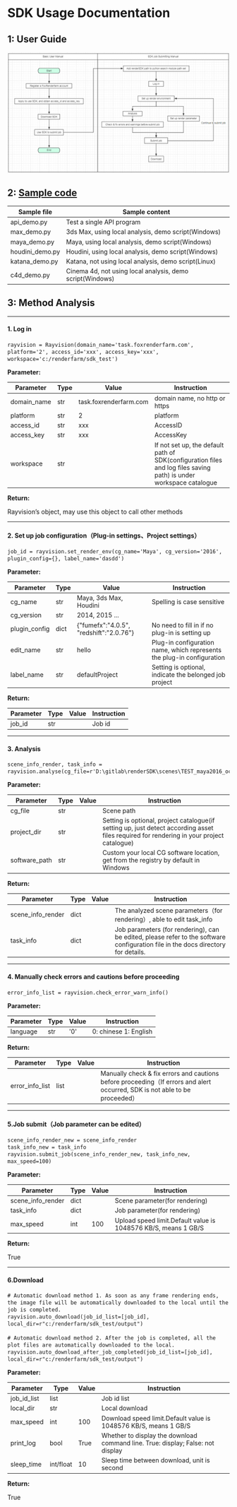 SDK Usage Documentation
======

## 1: User Guide

![flow_chart](../images/SDK%20Basic%20User%20Manual.png)


## 2: [Sample code](demos)

Sample file | Sample content
---|---
api_demo.py | Test a single API program
max_demo.py | 3ds Max, using local analysis, demo script(Windows)
maya_demo.py | Maya, using local analysis, demo script(Windows) 
houdini_demo.py | Houdini, using local analysis, demo script(Windows) 
katana_demo.py | Katana, not using local analysis, demo script(Linux) 
c4d_demo.py | Cinema 4d, not using local analysis, demo script(Windows)


## 3: Method Analysis


---


#### 1. Log in


```
rayvision = Rayvision(domain_name='task.foxrenderfarm.com', platform='2', access_id='xxx', access_key='xxx', workspace='c:/renderfarm/sdk_test')
```


**Parameter:**<br/>


Parameter | Type | Value | Instruction
---|---|---|---
domain_name | str | task.foxrenderfarm.com | domain name, no http or https
platform | str | 2 | platform
access_id | str | xxx | AccessID
access_key | str | xxx | AccessKey
workspace | str |  | If not set up, the default path of SDK(configuration files and log files saving path) is under workspace catalogue


**Return:**<br/>


Rayvision’s object, may use this object to call other methods


---


#### 2. Set up job configuration（Plug-in settings、Project settings）


```
job_id = rayvision.set_render_env(cg_name='Maya', cg_version='2016', plugin_config={}, label_name='dasdd')
```


**Parameter:**<br/>


Parameter | Type | Value | Instruction
---|---|---|---
cg_name | str | Maya, 3ds Max, Houdini | Spelling is case sensitive
cg_version | str | 2014, 2015 ... | 
plugin_config | dict | {"fumefx":"4.0.5", "redshift":"2.0.76"} | No need to fill in if no plug-in is setting up
edit_name | str | hello | Plug-in configuration name, which represents the plug-in configuration 
label_name | str | defaultProject | Setting is optional, indicate the belonged job project 


**Return:**<br/>


Parameter | Type | Value | Instruction
---|---|---|---
job_id | str |  | Job id


---


#### 3. Analysis


```
scene_info_render, task_info = rayvision.analyse(cg_file=r'D:\gitlab\renderSDK\scenes\TEST_maya2016_ocean.mb')
```


**Parameter:**<br/>


Parameter | Type | Value | Instruction
---|---|---|---
cg_file | str |  | Scene path
project_dir | str |  | Setting is optional, project catalogue(if setting up, just detect according asset files required for rendering in your project catalogue)
software_path | str |  | Custom your local CG software location, get from the registry by default in Windows


**Return:**<br/>


Parameter | Type | Value | Instruction
---|---|---|---
scene_info_render | dict |  | The analyzed scene parameters（for rendering）, able to edit task_info | dict |  | Job parameter(for rendering), can be edited, please refer to the software configuration file in the docs directory for details.
task_info | dict |  | Job parameters (for rendering), can be edited, please refer to the software configuration file in the docs directory for details.


---


#### 4. Manually check errors and cautions before proceeding


```
error_info_list = rayvision.check_error_warn_info()
```


**Parameter:**<br/>


Parameter | Type | Value | Instruction
---|---|---|---
language | str | '0' | 0: chinese 1: English


**Return:**<br/>


Parameter | Type | Value | Instruction 
---|---|---|---
error_info_list | list |  | Manually check & fix errors and cautions before proceeding（If errors and alert occurred, SDK is not able to be proceeded）


---


#### 5.Job submit（Job parameter can be edited）


```
scene_info_render_new = scene_info_render
task_info_new = task_info
rayvision.submit_job(scene_info_render_new, task_info_new, max_speed=100)
```


**Parameter:**<br/>


Parameter | Type | Value | Instruction 
---|---|---|---
scene_info_render | dict |  | Scene parameter(for rendering)
task_info | dict |  | Job parameter(for rendering)
max_speed | int | 100 | Upload speed limit.Default value is 1048576 KB/S, means 1 GB/S


**Return:**<br/>


True


---


#### 6.Download


```
# Automatic download method 1. As soon as any frame rendering ends, the image file will be automatically downloaded to the local until the job is completed.
rayvision.auto_download(job_id_list=[job_id], local_dir=r"c:/renderfarm/sdk_test/output")

# Automatic download method 2. After the job is completed, all the plot files are automatically downloaded to the local.
rayvision.auto_download_after_job_completed(job_id_list=[job_id], local_dir=r"c:/renderfarm/sdk_test/output")
```


**Parameter:**<br/>


Parameter | Type | Value | Instruction 
---|---|---|---
job_id_list | list<int> |  | Job id list
local_dir | str |  | Local download
max_speed | int | 100 | Download speed limit.Default value is 1048576 KB/S, means 1 GB/S
print_log | bool | True | Whether to display the download command line. True: display; False: not display
sleep_time | int/float | 10 | Sleep time between download, unit is second


**Return:**<br/>


True


